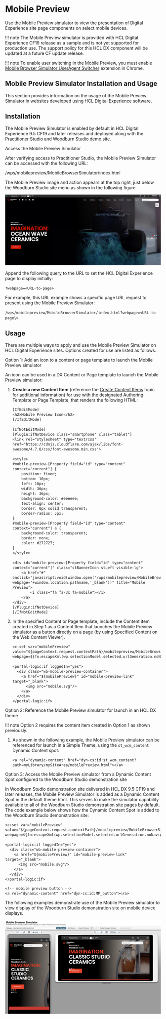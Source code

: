 # Mobile Preview

Use the Mobile Preview simulator to view the presentation of Digital Experience site page components on select mobile devices.

!!! note
    The Mobile Preview simulator is provided with HCL Digital Experience CF19 release as a sample and is not yet supported for production use. The support policy for this HCL DX component will be updated at a future CF update release.

!!! note
    To enable user switching in the Mobile Preview, you must enable [Mobile Browser Simulator UserAgent Switcher](https://chrome.google.com/webstore/detail/mobile-browser-simulator/dcljefehlpjmoefgoohaobehbenocmkg) extension in Chrome.

## Mobile Preview Simulator Installation and Usage

This section provides information on the usage of the Mobile Preview Simulator in websites developed using HCL Digital Experience software.

## Installation

The Mobile Preview Simulator is enabled by default in HCL Digital Experience 9.5 CF19 and later releases and deployed along with the [Practitioner Studio](../practitioner_studio/index.md) and [Woodburn Studio demo site](../woodburn_studio/index.md).

Access the Mobile Preview Simulator

After verifying access to Practitioner Studio, the Mobile Preview Simulator can be accessed with the following URL:

/wps/mobilepreview/MobileBrowserSimulator/index.html

The Mobile Preview image and action appears at the top right, just below the Woodburn Studio site menu as shown in the following figure.

![The Mobile Preview image and action appear on the top right, just below the Woodburn Studio site menu shown in this figure.](../../images/MobilePreview%20icon%20logged%20in%20users%20edit%20mode.png)

Append the following query to the URL to set the HCL Digital Experience page to display initially:

`?webpage=<URL-to-page>`

For example, this URL example shows a specific page URL request to present using the Mobile Preview Simulator:

`/wps/mobilepreview/MobileBrowserSimulator/index.html?webpage=<URL-to-page\>`

## Usage

There are multiple ways to apply and use the Mobile Preview Simulator on HCL Digital Experience sites. Options created for use are listed as follows.

Option 1: Add an icon to a content or page template to launch the Mobile Preview simulator

An icon can be used in a DX Content or Page template to launch the Mobile Preview simulator:

1.  **Create a new Content Item** \(reference the [Create Content Items](../../manage_content/wcm_authoring/authoring_portlet/content_management_artifacts/creating_content_items/index.md) topic for additional information\) for use with the designated Authoring Template or Page Template, that renders the following HTML:

    ```
    [IfEditMode]
    <h2>Mobile Preview Icon</h2>
    [/IfEditMode]
    
    [IfNotEditMode]
    [Plugin:ifNotDevice class="smartphone" class="tablet"]
    <link rel="stylesheet" type="text/css" href="https://cdnjs.cloudflare.com/ajax/libs/font-awesome/4.7.0/css/font-awesome.min.css">
    
    <style>
    #mobile-preview-[Property field="id" type="content" context="current"] {
        position: fixed;
        bottom: 10px;
        left: 10px;
        width: 36px;
        height: 36px;
        background-color: #eeeeee;
        text-align: center;
        border: 0px solid transparent;
        border-radius: 5px;
    }
    #mobile-preview-[Property field="id" type="content" context="current"] a {
        background-color: transparent;
        border: none;
        color: #272727;
    }
    </style>
    
    <div id="mobile-preview-[Property field="id" type="content" context="current"]" class="stBannerIcon stLeft visible-lg">
        <a href="#" onclick="javascript:void(window.open('/wps/mobilepreview/MobileBrowserSimulator/index.html?webpage='+window.location.pathname,'_blank'))" title="Mobile Preview">
            <i class="fa fa-3x fa-mobile"></i>
        </a>
    </div>
    [/Plugin:ifNotDevice]
    [/IfNotEditMode]
    ```

2.  In the specified Content or Page template, include the Content item created in Step 1 as a Content Item that launches the Mobile Preview simulator as a button directly on a page \(by using Specified Content on the Web Content Viewer\).

    ```
    <c:set var="mobilePreview" value="${pageContext.request.contextPath}/mobilepreview/MobileBrowserSimulator/index.html?webpage=${fn:escapeXml(wp.selectionModel.selected.urlGeneration.noNavigationalState.allowRelativeURL)}"/>
    
    <portal-logic:if loggedIn="yes">
      <div class="wb-mobile-preview-container">
        <a href="${mobilePreview}" id="mobile-preview-link" target="_blank">
          <img src="mobile.svg"/>
        </a>
      </div>
    </portal-logic:if>
    ```


Option 2: Reference the Mobile Preview simulator for launch in an HCL DX theme

!!! note
    Option 2 requires the content item created in Option 1 as shown previously.

1.  As shown in the following example, the Mobile Preview simulator can be referenced for launch in a Simple Theme, using the `st_wcm_content` Dynamic Content spot:

    ```
    <a rel="dynamic-content" href="dyn-cs:id:st_wcm_content?path=myLibrary/mySiteArea/mobilePreview.html"></a>
    ```


Option 3: Access the Mobile Preview simulator from a Dynamic Content Spot configured to the Woodburn Studio demonstration site

In Woodburn Studio demonstration site delivered in HCL DX 9.5 CF19 and later releases, the Mobile Preview Simulator is added as a Dynamic Content Spot in the default theme.html. This serves to make the simulator capability available to all of the Woodburn Studio demonstration site pages by default. The code example below shows how the Dynamic Content Spot is added to the Woodburn Studio demonstration site:

```
<c:set var="mobilePreview" value="${pageContext.request.contextPath}/mobilepreview/MobileBrowserSimulator/index.html?webpage=${fn:escapeXml(wp.selectionModel.selected.urlGeneration.noNavigationalState.allowRelativeURL)}"/>

<portal-logic:if loggedIn="yes">
  <div class="wb-mobile-preview-container">
    <a href="${mobilePreview}" id="mobile-preview-link" target="_blank">
      <img src="mobile.svg"/>
    </a>
  </div>
</portal-logic:if>  
```

```
<!-- mobile preview button -->
<a rel="dynamic-content" href="dyn-cs:id:MP_button"></a>
```

The following examples demonstrate use of the Mobile Preview simulator to view display of the Woodburn Studio demonstration site on mobile device displays.

![Using the Mobile Preview simulator to view Woodburn Studio demonstration site display on mobile devices](../../images/using_mobile_preview_simulator.png)


